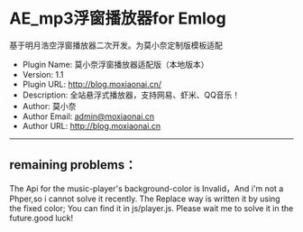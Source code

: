 # AE_mp3浮窗播放器for Emlog
  基于明月浩空浮窗播放器二次开发。为莫小奈定制版模板适配
 * Plugin Name: 莫小奈浮窗播放器适配版（本地版本）
 * Version: 1.1
 * Plugin URL: http://blog.moxiaonai.cn/
 * Description: 全站悬浮式播放器，支持网易、虾米、QQ音乐！
 * Author: 莫小奈
 * Author Email: admin@moxiaonai.cn
 * Author URL: http://blog.moxiaonai.cn
   
 ---  
## remaining problems：  
 The Api for the music-player's background-color is Invalid，And i'm not a Phper,so i cannot solve it recently. The Replace way is written it by using the fixed color; You can find it in js/player.js.
Please wait me to solve it in the future.good luck!

